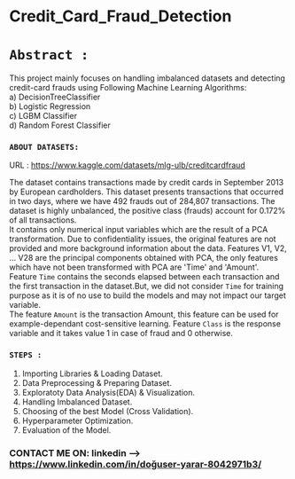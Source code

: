 # Credit_Card_Fraud_Detection

   # `Abstract :`   
   
   This project mainly focuses on handling imbalanced datasets and detecting credit-card frauds using Following Machine Learning Algorithms:      
   a) DecisionTreeClassifier      
   b) Logistic Regression      
   c) LGBM Classifier      
   d) Random Forest Classifier    
   
   ### `ABOUT DATASETS:`   
   
   URL : https://www.kaggle.com/datasets/mlg-ulb/creditcardfraud  
   
   The dataset contains transactions made by credit cards in September 2013 by European cardholders.  This dataset presents transactions that occurred in two days, where we have 492 frauds out of 284,807 transactions. The dataset is highly unbalanced, the positive class (frauds) account for 0.172% of all transactions.  
   It contains only numerical input variables which are the result of a PCA transformation. Due to confidentiality issues, the original features are not provided and more background information about the data. Features V1, V2, … V28 are the principal components obtained with PCA, the only features which have not been transformed with PCA are 'Time' and 'Amount'.  
   Feature `Time` contains the seconds elapsed between each transaction and the first transaction in the dataset.But, we did not consider `Time` for training purpose as it is of no use to build the models and may not impact our target variable.  
   The feature `Amount` is the transaction Amount, this feature can be used for example-dependant cost-sensitive learning.  Feature `Class` is the response variable and it takes value 1 in case of fraud and 0 otherwise.  
   
   ### `STEPS : `        
   1) Importing Libraries & Loading Dataset.
   2) Data Preprocessing & Preparing Dataset.
   3) Exploratoty Data Analysis(EDA) & Visualization.
   4) Handling Imbalanced Dataset.
   5) Choosing of the best Model (Cross Validation).
   6) Hyperparameter Optimization.
   7) Evaluation of the Model.
     
### CONTACT ME ON:  linkedin --> https://www.linkedin.com/in/doğuser-yarar-8042971b3/
